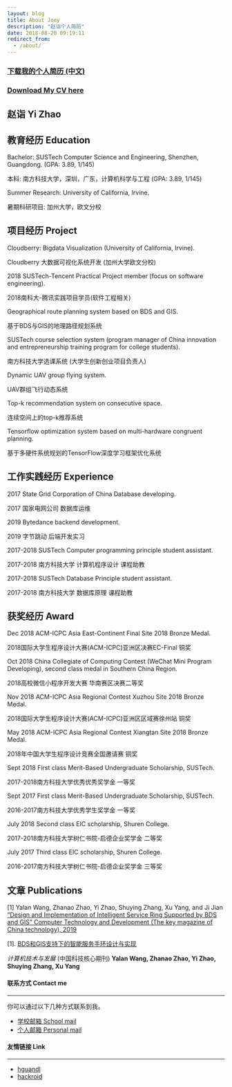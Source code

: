 ```yaml
---
layout: blog
title: About Joey
description: "赵诣个人简历"
date: 2018-08-20 09:19:11
redirect_from:
  - /about/
---
```

### [**<u>下载我的个人简历 (中文)</u>**](https://github.com/SustechJoy/SustechJoy.github.io/raw/master/%E8%B5%B5%E8%AF%A3%E4%B8%AD%E6%96%87%E7%AE%80%E5%8E%86.pdf)

### [**<u>Download My CV here</u>**](https://github.com/SustechJoy/SustechJoy.github.io/raw/master/Yi%20Zhao%20CV.pdf)

## 赵诣 Yi Zhao

## 教育经历 Education

Bachelor: SUSTech Computer Science and Engineering, Shenzhen, Guangdong. (GPA: 3.89, 1/145)

本科: 南方科技大学，深圳，广东，计算机科学与工程 (GPA: 3.89, 1/145)

Summer Research: University of California, Irvine.

暑期科研项目: 加州大学，欧文分校

## 项目经历 Project

Cloudberry: Bigdata Visualization (University of California, Irvine).

Cloudberry 大数据可视化系统开发 (加州大学欧文分校)

2018 SUSTech-Tencent Practical Project member (focus on software engineering).

2018南科大-腾讯实践项目学员(软件工程相关)

Geographical route planning system based on BDS and GIS.

基于BDS与GIS的地理路径规划系统

SUSTech course selection system (program manager of China innovation and entrepreneurship training program for college students).

南方科技大学选课系统 (大学生创新创业项目负责人)

Dynamic UAV group flying system.

UAV群组飞行动态系统

Top-k recommendation system on consecutive space.

连续空间上的top-k推荐系统

Tensorflow optimization system based on multi-hardware congruent planning.

基于多硬件系统规划的TensorFlow深度学习框架优化系统

## 工作实践经历 Experience

2017 State Grid Corporation of China Database developing.

2017 国家电网公司 数据库运维

2019 Bytedance backend development.

2019 字节跳动 后端开发实习

2017-2018 SUSTech Computer programming principle student assistant.

2017-2018 南方科技大学 计算机程序设计 课程助教

2017-2018 SUSTech Database Principle student assistant.

2017-2018 南方科技大学 数据库原理 课程助教

## 获奖经历 Award

Dec 2018 ACM-ICPC Asia East-Continent Final Site 2018 Bronze Medal.

2018国际大学生程序设计大赛(ACM-ICPC)亚洲区决赛EC-Final     铜奖

Oct 2018 China Collegiate of Computing Contest (WeChat Mini Program Developing), second class
medal in Southern China Region.

2018高校微信小程序开发大赛                                华南赛区决赛二等奖

Nov 2018 ACM-ICPC Asia Regional Contest Xuzhou Site 2018 Bronze Medal.

2018国际大学生程序设计大赛(ACM-ICPC)亚洲区区域赛徐州站      铜奖

May 2018 ACM-ICPC Asia Regional Contest Xiangtan Site 2018 Bronze Medal.

2018年中国大学生程序设计竞赛全国邀请赛                     铜奖

Sept 2018 First class Merit-Based Undergraduate Scholarship, SUSTech.

2017-2018南方科技大学优秀优秀奖学金                       一等奖    

Sept 2017 First class Merit-Based Undergraduate Scholarship, SUSTech.
 
2016-2017南方科技大学优秀学生奖学金                       一等奖

July 2018 Second class EIC scholarship, Shuren College.

2017-2018南方科技大学树仁书院-启德企业奖学金               二等奖                          
 
July 2017 Third class EIC scholarship, Shuren College.

2016-2017南方科技大学树仁书院-启德企业奖学金               三等奖

## 文章 Publications

[1] Yalan Wang, Zhanao Zhao, Yi Zhao, Shuying Zhang, Xu Yang, and Ji Jian
[“Design and Implementation of Intelligent Service Ring Supported by BDS and GIS” Computer
Technology and Development (The key magazine of China technology), 2019](http://kns.cnki.net/kcms/detail/61.1450.TP.20190422.1437.002.html) 

[1]. [BDS和GIS支持下的智能服务手环设计与实现](http://kns.cnki.net/kcms/detail/61.1450.TP.20190422.1437.002.html)

*计算机技术与发展* (中国科技核心期刊) **Yalan Wang, Zhanao Zhao, Yi Zhao, Shuying Zhang, Xu Yang**


#### 联系方式 Contact me

------

你可以通过以下几种方式联系到我。

- [学校邮箱 School mail](mailto:11612917@mail.sustech.edu.cn)
- [个人邮箱 Personal mail](mailto:joy11612917@gmail.com)

#### 友情链接 Link
------
- [hguandl](https://hguandl.com)
- [hackroid](https://blog.hackroid.com)

